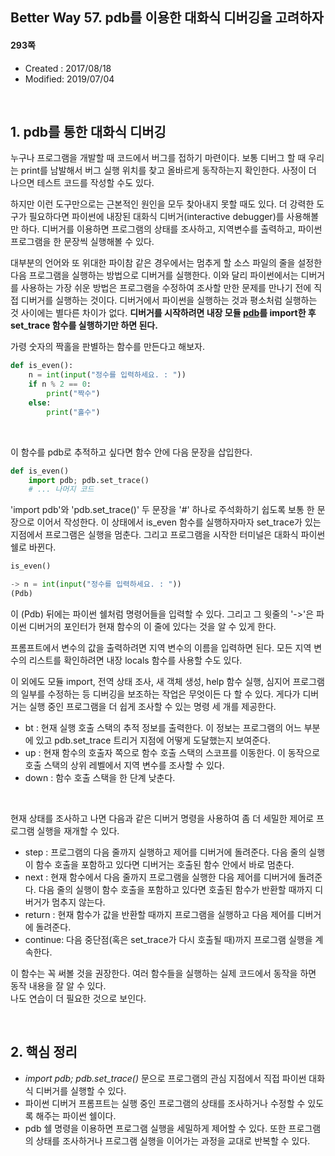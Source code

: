 ## Better Way 57. pdb를 이용한 대화식 디버깅을 고려하자

#### 293쪽

* Created : 2017/08/18
* Modified: 2019/07/04

<br>

## 1. pdb를 통한 대화식 디버깅

누구나 프로그램을 개발할 때 코드에서 버그를 접하기 마련이다. 보통 디버그 할 때 우리는 print를 남발해서 버그 실행 위치를 찾고 올바르게 동작하는지 확인한다. 사정이 더 나으면 테스트 코드를 작성할 수도 있다.  

하지만 이런 도구만으로는 근본적인 원인을 모두 찾아내지 못할 때도 있다. 더 강력한 도구가 필요하다면  파이썬에 내장된 대화식 디버거(interactive debugger)를 사용해볼만 하다.  디버거를 이용하면 프로그램의 상태를 조사하고, 지역변수를 출력하고, 파이썬 프로그램을  한 문장씩 실행해볼 수 있다.  

대부분의 언어와 또 위대한 파이참 같은 경우에서는 멈추게 할 소스 파일의 줄을 설정한 다음  프로그램을 실행하는 방법으로 디버거를 실행한다.  이와 달리 파이썬에서는 디버거를 사용하는 가장 쉬운 방법은 프로그램을 수정하여  조사할 만한 문제를 만나기 전에 직접 디버거를 실행하는 것이다. 디버거에서 파이썬을 실행하는 것과  평소처럼 실행하는 것 사이에는 별다른 차이가 없다.  **디버거를 시작하려면 내장 모듈 [pdb](https://docs.python.org/3.7/library/pdb.html)를 import한 후 set\_trace 함수를 실행하기만 하면 된다.**

가령 숫자의 짝홀을 판별하는 함수를 만든다고 해보자.

```python
def is_even():
    n = int(input("정수를 입력하세요. : "))
    if n % 2 == 0:
        print("짝수")
    else:
        print("홀수")
```

<br>

이 함수를 pdb로 추적하고 싶다면 함수 안에 다음 문장을 삽입한다.

```python
def is_even()
    import pdb; pdb.set_trace()
    # ... 나머지 코드
```

'import pdb'와 'pdb.set\_trace()' 두 문장을 '#' 하나로 주석화하기 쉽도록 보통 한 문장으로 이어서 작성한다.  이 상태에서 is\_even 함수를 실행하자마자 set\_trace가 있는 지점에서 프로그램은 실행을 멈춘다. 그리고 프로그램을 시작한 터미널은 대화식 파이썬 쉘로 바뀐다.

```python
is_even()

-> n = int(input("정수를 입력하세요. : "))
(Pdb) 
```

이 (Pdb) 뒤에는 파이썬 쉘처럼 명령어들을 입력할 수 있다. 그리고 그 윗줄의 '->'은 파이썬 디버거의 포인터가 현재 함수의 이 줄에 있다는 것을 알 수 있게 한다.  

프롬프트에서 변수의 값을 출력하려면 지역 변수의 이름을 입력하면 된다. 모든 지역 변수의 리스트를 확인하려면 내장 locals 함수를 사용할 수도 있다.  

이 외에도 모듈 import, 전역 상태 조사, 새 객체 생성, help 함수 실행, 심지어 프로그램의 일부를 수정하는 등  디버깅을 보조하는 작업은 무엇이든 다 할 수 있다. 게다가 디버거는 실행 중인 프로그램을 더 쉽게 조사할 수 있는 명령 세 개를 제공한다.

* bt   : 현재 실행 호출 스택의 추적 정보를 출력한다. 이 정보는 프로그램의 어느 부분에 있고 pdb.set\_trace 트리거 지점에 어떻게 도달했는지 보여준다.
* up   : 현재 함수의 호출자 쪽으로 함수 호출 스택의 스코프를 이동한다. 이 동작으로 호출 스택의 상위 레벨에서 지역 변수를 조사할 수 있다.
* down : 함수 호출 스택을 한 단계 낮춘다.

<br>

현재 상태를 조사하고 나면 다음과 같은 디버거 명령을 사용하여 좀 더 세밀한 제어로 프로그램 실행을 재개할 수 있다.

* step    : 프로그램의 다음 줄까지 실행하고 제어를 디버거에 돌려준다. 다음 줄의 실행이 함수 호출을 포함하고 있다면 디버거는 호출된 함수 안에서 바로 멈춘다.
* next    : 현재 함수에서 다음 줄까지 프로그램을 실행한 다음 제어를 디버거에 돌려준다. 다음 줄의 실행이 함수 호출을 포함하고 있다면 호출된 함수가 반환할 때까지 디버거가 멈추지 않는다.
* return  : 현재 함수가 값을 반환할 때까지 프로그램을 실행하고 다음 제어를 디버거에 돌려준다.
* continue: 다음 중단점(혹은 set\_trace가 다시 호출될 때)까지 프로그램 실행을 계속한다.

이 함수는 꼭 써볼 것을 권장한다. 여러 함수들을 실행하는 실제 코드에서 동작을 하면 동작 내용을 잘 알 수 있다.  
나도 연습이 더 필요한 것으로 보인다.  

<br>

## 2. 핵심 정리

* *import pdb; pdb.set\_trace()* 문으로 프로그램의 관심 지점에서 직접 파이썬 대화식 디버거를 실행할 수 있다.
* 파이썬 디버거 프롬프트는 실행 중인 프로그램의 상태를 조사하거나 수정할 수 있도록 해주는 파이썬 쉘이다.
* pdb 쉘 명령을 이용하면 프로그램 실행을 세밀하게 제어할 수 있다. 또한 프로그램의 상태를 조사하거나 프로그램 실행을 이어가는 과정을 교대로 반복할 수 있다.
